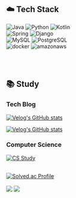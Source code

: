 <h2> ☁️ Tech Stack </h2>
<div>
  <img alt="Java" src="https://img.shields.io/badge/Java-007396?style=flat-square&logo=java&logoColor=white"/>
  <img alt="Python" src="https://img.shields.io/badge/Python-3776AB?style=flat-square&logo=Python&logoColor=white"/>
  <img alt="Kotlin" src="https://img.shields.io/badge/Kotlin-7F52FF?style=flat-square&logo=kotlin&logoColor=white"/>
  <br/>
  <img alt="Spring" src="https://img.shields.io/badge/Spring-6DB33F?style=flat-square&logo=Spring&logoColor=white"/>
  <img alt="Django" src="https://img.shields.io/badge/-Django-43853d?style=flat-square&logo=Django&logoColor=white"/>
  <br>
  <img alt="MySQL" src="https://img.shields.io/badge/-MySQL-4479A1?style=flat-square&logo=MySQL&logoColor=white"/>
  <img alt="PostgreSQL" src="https://img.shields.io/badge/-PostgreSQL-4479A1?style=flat-square&logo=PostgreSQL&logoColor=white"/>
  <br>
<img alt="docker" src="https://img.shields.io/badge/-docker-2496ED?style=flat-square&logo=docker&logoColor=white"/>
<img alt="amazonaws" src="https://img.shields.io/badge/-AWS-FF9900?style=flat-square&logo=amazonaws&logoColor=white"/>

<br/><br/>
<h2> 📚 Study </h2>
<h3>Tech Blog</h3>

[![Velog's GitHub stats](https://velog-readme-stats.vercel.app/api/badge?name=manx)](https://velog.io/@manx)

[![Velog's GitHub stats](https://velog-readme-stats.vercel.app/api?name=manx)](https://github.com/eungyeole/velog-readme-stats)

    
<h3>Computer Science</h3>
<a href="https://www.notion.so/minxhvk/296d3c6bf2e047d98ea867f9ae1380dd?v=a11bbd8539174f9eaa9a08ceeadbaf01&pvs=4">
  <img alt="CS Study" src="https://img.shields.io/badge/notion-000000.svg?&style=for-the-badge&logo=notion&logoColor=white"/>
</a>
<br/><br/>
  
[![Solved.ac Profile](http://mazassumnida.wtf/api/v2/generate_badge?boj=jcs5650)](https://solved.ac/jcs5650/)
<br/><br/>
<img src="https://github-readme-stats.vercel.app/api?username=Minxhvk&show_icons=true">
<img src="https://github-readme-stats.vercel.app/api/top-langs/?username=Minxhvk&layout=compact"><br><br>

